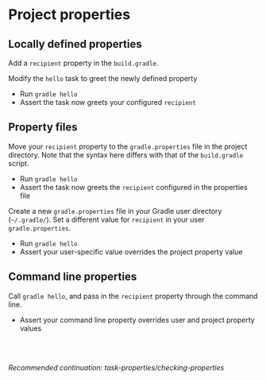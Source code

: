 # Project properties

## Locally defined properties

Add a `recipient` property in the `build.gradle`.

Modify the `hello` task to greet the newly defined property

- Run `gradle hello`
- Assert the task now greets your configured `recipient`

## Property files

Move your `recipient` property to the `gradle.properties` file in the project directory.
Note that the syntax here differs with that of the `build.gradle` script.

- Run `gradle hello`
- Assert the task now greets the `recipient` configured in the properties file

Create a new `gradle.properties` file in your Gradle user directory (`~/.gradle/`).
Set a different value for `recipient` in your user `gradle.properties`.

- Run `gradle hello`
- Assert your user-specific value overrides the project property value

## Command line properties

Call `gradle hello`, and pass in the `recipient` property through the command line.

 - Assert your command line property overrides user and project property values

<br>
<br>

_Recommended continuation: *task-properties/checking-properties*_
